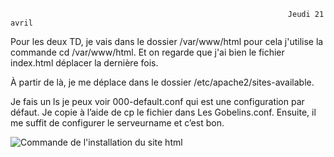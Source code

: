                                                                   Jeudi 21 avril
                                                                  
 Pour les deux TD, je vais dans le dossier /var/www/html pour cela j'utilise la commande cd /var/www/html.
Et on regarde que j'ai bien le fichier index.html déplacer la dernière fois.

À partir de là, je me déplace dans le dossier /etc/apache2/sites-available.

Je fais un ls je peux voir 000-default.conf qui est une configuration par défaut.
Je copie à l’aide de cp le fichier dans Les Gobelins.conf. Ensuite, il me suffit de configurer le serveurname et c’est bon.


![Commande de l'installation du site html](https://user-images.githubusercontent.com/97044657/165779293-2607d6c9-ae2f-45ee-bf31-647e4f42b4f4.png)
